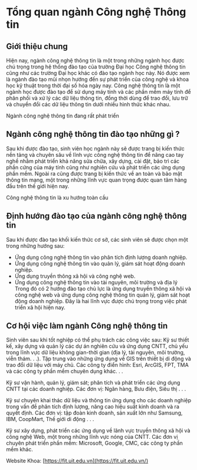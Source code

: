 # Tổng quan ngành Công nghệ Thông tin

## Giới thiệu chung
Hiện nay, ngành công nghệ thông tin là một trong những ngành học được chú trọng trong hệ thống đào tạo của trường Đại học Công nghệ thông tin cũng như các trường Đại học khác có đào tạo ngành học này. Nó được xem là ngành đào tạo mũi nhọn hướng đến sự phát triển của công nghệ và khoa học kỹ thuật trong thời đại số hóa ngày nay.
Công nghệ thông tin là một ngành học được đào tạo để sử dụng máy tính và các phần mềm máy tính để phân phối và xử lý các dữ liệu thông tin, đồng thời dùng để trao đổi, lưu trữ và chuyển đổi các dữ liệu thông tin dưới nhiều hình thức khác nhau.
  
Ngành công nghệ thông tin đang rất phát triển
## Ngành công nghệ thông tin đào tạo những gì ?
Sau khi được đào tạo, sinh viên học ngành này sẽ được trang bị kiến thức nền tảng và chuyên sâu về lĩnh vực công nghệ thông tin để nâng cao tay nghề nhằm phát triển khả năng sửa chữa, xây dựng, cài đặt, bảo trì các phần cứng của máy tính cũng như nghiên cứu và phát triển các ứng dụng phần mềm. Ngoài ra cũng được trang bị kiến thức về an toàn và bảo mật thông tin mạng, một trong những lĩnh vực quan trọng được quan tâm hàng đầu trên thế giới hiện nay.

Công nghệ thông tin là xu hướng toàn cầu
## Định hướng đào tạo của ngành công nghệ thông tin
Sau khi được đào tạo khối kiến thức cơ sở, các sinh viên sẽ được chọn một trong những hướng sau:
- Ứng dụng công nghệ thông tin vào phân tích định lượng doanh nghiệp.
- Ứng dụng công nghệ thông tin vào quản lý, giám sát hoạt động doanh nghiệp.
- Ứng dụng truyền thông xã hội và công nghệ web.
- Ứng dụng công nghệ thông tin vào tài nguyên, môi trường và địa lý
Trong đó có 2 hướng đào tạo chủ lực là ứng dụng truyền thông xã hội và công nghệ web và ứng dụng công nghệ thông tin quản lý, giám sát hoạt động doanh nghiệp. Đây là hai lĩnh vực được chú trọng trong việc phát triển xã hội hiện nay.
## Cơ hội việc làm ngành Công nghệ thông tin
Sinh viên sau khi tốt nghiệp có thể phụ trách các công việc sau:
 Kỹ sư thiết kế, xây dựng và quản lý các dự án nghiên cứu và ứng dụng CNTT, chủ yếu trong lĩnh vực dữ liệu không gian-thời gian (địa lý, tài nguyên, môi trường, viễn thám. . .). Tập trung vào những ứng dụng về GIS trên thiết bị di động và trao đổi dữ liệu với máy chủ.
Các công ty điển hình: Esri, ArcGIS, FPT, TMA và các công ty phần mềm chuyên dụng khác. . .

 Kỹ sư vận hành, quản lý, giám sát; phân tích và phát triển các ứng dụng CNTT tại các doanh nghiệp.
Các đơn vị: Ngân hàng, Bưu điện, Siêu thị . . .

 Kỹ sư chuyên khai thác dữ liệu và thông tin ứng dụng cho các doanh nghiệp trong vấn đề phân tích định lượng, nâng cao hiệu suất kinh doanh và ra quyết định.
Các đơn vị: tập đoàn kinh doanh, sản xuất lớn như Samsung, IBM, CoopMart, Thế giới di động . . .

 Kỹ sư xây dựng, phát triển các ứng dụng về lãnh vực truyền thông xã hội và công nghệ Web, một trong những lĩnh vực nóng của CNTT.
Các đơn vị chuyên phát triển phần mềm: Microsoft, Google, CMC, các công ty phần mềm khác.

Website Khoa: [https://fit.uit.edu.vn](https://fit.uit.edu.vn/)